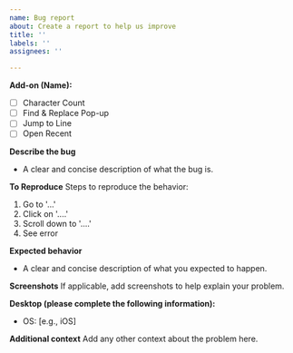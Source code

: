 ```yaml
---
name: Bug report
about: Create a report to help us improve
title: ''
labels: ''
assignees: ''

---
```


**Add-on (Name):**
- [ ] Character Count
- [ ] Find & Replace Pop-up
- [ ] Jump to Line
- [ ] Open Recent

**Describe the bug**
- A clear and concise description of what the bug is.

**To Reproduce**
Steps to reproduce the behavior:
1. Go to '...'
2. Click on '....'
3. Scroll down to '....'
4. See error

**Expected behavior**
- A clear and concise description of what you expected to happen.

**Screenshots**
If applicable, add screenshots to help explain your problem.

**Desktop (please complete the following information):**
 - OS: [e.g., iOS]

**Additional context**
Add any other context about the problem here.
